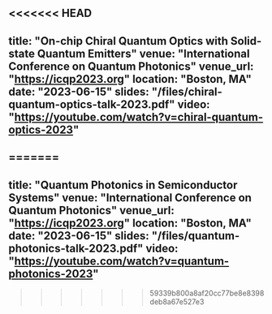 <<<<<<< HEAD
---
title: "On-chip Chiral Quantum Optics with Solid-state Quantum Emitters"
venue: "International Conference on Quantum Photonics"
venue_url: "https://icqp2023.org"
location: "Boston, MA"
date: "2023-06-15"
slides: "/files/chiral-quantum-optics-talk-2023.pdf"
video: "https://youtube.com/watch?v=chiral-quantum-optics-2023"
---
=======
---
title: "Quantum Photonics in Semiconductor Systems"
venue: "International Conference on Quantum Photonics"
venue_url: "https://icqp2023.org"
location: "Boston, MA"
date: "2023-06-15"
slides: "/files/quantum-photonics-talk-2023.pdf"
video: "https://youtube.com/watch?v=quantum-photonics-2023"
---
>>>>>>> 59339b800a8af20cc77be8e8398deb8a67e527e3
